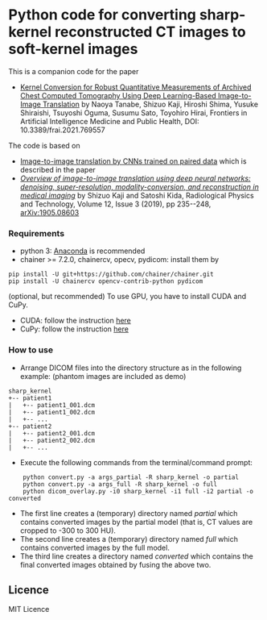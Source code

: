 Python code for converting sharp-kernel reconstructed CT images to soft-kernel images
=============

This is a companion code for the paper
- [Kernel Conversion for Robust Quantitative Measurements of Archived Chest Computed Tomography Using Deep Learning-Based Image-to-Image Translation](https://www.frontiersin.org/articles/10.3389/frai.2021.769557/abstract)
by Naoya Tanabe, Shizuo Kaji, Hiroshi Shima, Yusuke Shiraishi, Tsuyoshi Oguma, Susumu Sato, Toyohiro Hirai,
Frontiers in Artificial Intelligence Medicine and Public Health, DOI: 10.3389/frai.2021.769557

The code is based on 
- [Image-to-image translation by CNNs trained on paired data](https://github.com/shizuo-kaji/PairedImageTranslation) which is described in the paper
- [*Overview of image-to-image translation using deep neural networks: denoising, super-resolution, modality-conversion, and reconstruction in medical imaging*](https://link.springer.com/article/10.1007/s12194-019-00520-y)
by Shizuo Kaji and Satoshi Kida, Radiological Physics and Technology,  Volume 12, Issue 3 (2019), pp 235--248, [arXiv:1905.08603](https://arxiv.org/abs/1905.08603)

### Requirements
- python 3: [Anaconda](https://anaconda.org) is recommended
- chainer >= 7.2.0, chainercv, opecv, pydicom: install them by
```
pip install -U git+https://github.com/chainer/chainer.git
pip install -U chainercv opencv-contrib-python pydicom
```

(optional, but recommended)
To use GPU, you have to install CUDA and CuPy.
- CUDA: follow the instruction [here](https://docs.nvidia.com/cuda/index.html)
- CuPy: follow the instruction [here](https://cupy.dev)


### How to use
- Arrange DICOM files into the directory structure as in the following example:
(phantom images are included as demo)
```
sharp_kernel
+-- patient1
|   +-- patient1_001.dcm
|   +-- patient1_002.dcm
|   +-- ...
+-- patient2
|   +-- patient2_001.dcm
|   +-- patient2_002.dcm
|   +-- ...
```
- Execute the following commands from the terminal/command prompt:
```
    python convert.py -a args_partial -R sharp_kernel -o partial
    python convert.py -a args_full -R sharp_kernel -o full
    python dicom_overlay.py -i0 sharp_kernel -i1 full -i2 partial -o converted
```
- The first line creates a (temporary) directory named *partial* which contains converted images by the partial model (that is, CT values are cropped to -300 to 300 HU).
- The second line creates a (temporary) directory named *full* which contains converted images by the full model.
- The third line creates a directory named *converted* which contains the final converted images obtained by fusing the above two.


## Licence
MIT Licence

